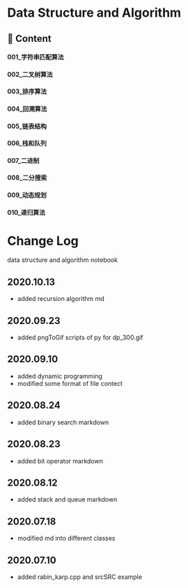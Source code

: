 # Data Structure and Algorithm

## 📑 Content

#### 001_字符串匹配算法

#### 002_二叉树算法

#### 003_排序算法

#### 004_回溯算法

#### 005_链表结构

#### 006_栈和队列

#### 007_二进制

#### 008_二分搜索

#### 009_动态规划

#### 010_递归算法






# Change Log
data structure and algorithm notebook

## 2020.10.13
- added recursion algorithm md

## 2020.09.23
- added pngToGif scripts of py for dp_300.gif

## 2020.09.10
- added dynamic programming
- modified some format of file contect

## 2020.08.24
- added binary search markdown

## 2020.08.23
- added bit operator markdown

## 2020.08.12
- added stack and queue markdown

## 2020.07.18
- modified md into different classes

## 2020.07.10
- added rabin_karp.cpp and srcSRC example
